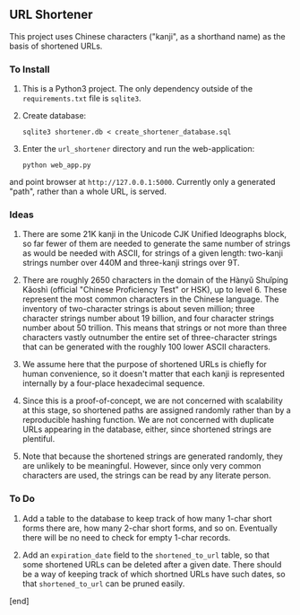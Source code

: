 ## URL Shortener

This project uses Chinese characters ("kanji", as a shorthand name) as the basis of shortened URLs. 

### To Install

 1. This is a Python3 project. The only dependency outside of the `requirements.txt` file is `sqlite3`.

 1. Create database:

        sqlite3 shortener.db < create_shortener_database.sql

 1. Enter the `url_shortener` directory and run the web-application:

        python web_app.py

   and point browser at `http://127.0.0.1:5000`. Currently only a generated "path", rather than a whole URL, is served.

### Ideas

 1. There are some 21K kanji in the Unicode CJK Unified Ideographs block, so far fewer of them are needed to generate the same number of strings as would be needed with ASCII, for strings of a given length: two-kanji strings number over 440M and three-kanji strings over 9T. 

 1. There are roughly 2650 characters in the domain of the Hànyǔ Shuǐpíng Kǎoshì (official "Chinese Proficiency Test" or HSK), up to level 6. These represent the most common characters in the Chinese language. The inventory of two-character strings is about seven million; three character strings number about 19 billion, and four character strings number about 50 trillion. This means that strings or not more than three characters vastly outnumber the entire set of three-character strings that can be generated with the roughly 100 lower ASCII characters.

 1. We assume here that the purpose of shortened URLs is chiefly for human convenience, so it doesn't matter that each kanji is represented internally by a four-place hexadecimal sequence.

 1. Since this is a proof-of-concept, we are not concerned with scalability at this stage, so shortened paths are assigned randomly rather than by a reproducible hashing function. We are not concerned with duplicate URLs appearing in the database, either, since shortened strings are plentiful.

 1. Note that because the shortened strings are generated randomly, they are unlikely to be meaningful. However, since only very common characters are used, the strings can be read by any literate person.

### To Do

 1. Add a table to the database to keep track of how many 1-char short forms there are, how many 2-char short forms, and so on. Eventually there will be no need to check for empty 1-char records.

 1. Add an `expiration_date` field to the `shortened_to_url` table, so that some shortened URLs can be deleted after a given date. There should be a way of keeping track of which shortned URLs have such dates, so that `shortened_to_url` can be pruned easily.

[end]
